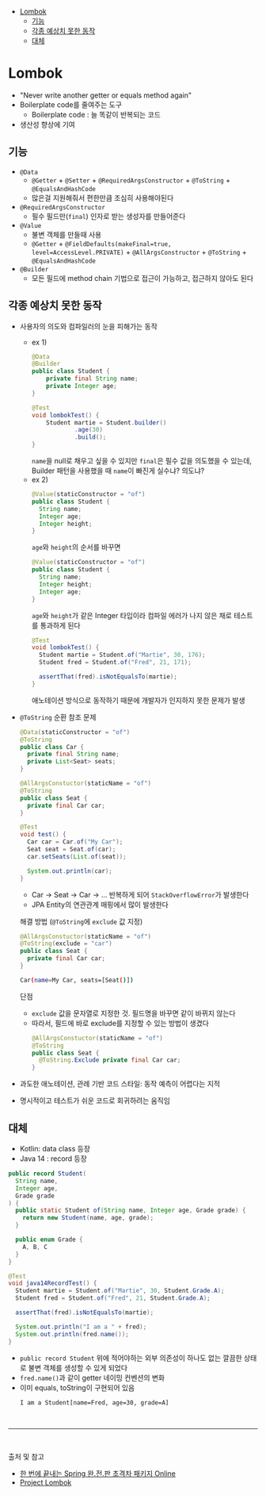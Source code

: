 - [Lombok](#lombok)
  - [기능](#기능)
  - [각종 예상치 못한 동작](#각종-예상치-못한-동작)
  - [대체](#대체)

# Lombok

- "Never write another getter or equals method again"
- Boilerplate code를 줄여주는 도구
  - Boilerplate code : 늘 똑같이 반복되는 코드
- 생산성 향상에 기여

## 기능
- `@Data`
  - `@Getter` + `@Setter` + `@RequiredArgsConstructor` + `@ToString` + `@EqualsAndHashCode`
  - 많은걸 지원해줘서 편한만큼 조심히 사용해야된다
- `@RequiredArgsConstructor`
  - 필수 필드만(`final`) 인자로 받는 생성자를 만들어준다
- `@Value`
  - 불변 객체를 만들때 사용
  - `@Getter` + `@FieldDefaults(makeFinal=true, level=AccessLevel.PRIVATE)` + `@AllArgsConstructor` + `@ToString` + `@EqualsAndHashCode`
- `@Builder`
  - 모든 필드에 method chain 기법으로 접근이 가능하고, 접근하지 않아도 된다

## 각종 예상치 못한 동작
- 사용자의 의도와 컴파일러의 눈을 피해가는 동작
  - ex 1)
      ```java
      @Data
      @Builder
      public class Student {
          private final String name;
          private Integer age;
      }
      ```
      ```java
      @Test
      void lombokTest() {
          Student martie = Student.builder()
                  .age(30)
                  .build();
      }
      ```
      `name`을 null로 채우고 싶을 수 있지만 `final`은 필수 값을 의도했을 수 있는데, Builder 패턴을 사용했을 때 `name`이 빠진게 실수냐? 의도냐?
  - ex 2)
      ```java
      @Value(staticConstructor = "of")
      public class Student {
        String name;
        Integer age;
        Integer height;
      }
      ```
      `age`와 `height`의 순서를 바꾸면
      ```java
      @Value(staticConstructor = "of")
      public class Student {
        String name;
        Integer height;
        Integer age;
      }
      ```
      `age`와 `height`가 같은 Integer 타입이라 컴파일 에러가 나지 않은 채로 테스트를 통과하게 된다
      ```java
      @Test
      void lombokTest() {
        Student martie = Student.of("Martie", 30, 176);
        Student fred = Student.of("Fred", 21, 171);

        assertThat(fred).isNotEqualsTo(martie);
      }
      ```
      애노테이션 방식으로 동작하기 때문에 개발자가 인지하지 못한 문제가 발생
- `@ToString` 순환 참조 문제
  ```java
  @Data(staticConstructor = "of")
  @ToString
  public class Car {
    private final String name;
    private List<Seat> seats;
  }
  ```
  ```java
  @AllArgsConstuctor(staticName = "of")
  @ToString
  public class Seat {
    private final Car car;
  }
  ```
  ```java
  @Test
  void test() {
    Car car = Car.of("My Car");
    Seat seat = Seat.of(car);
    car.setSeats(List.of(seat));

    System.out.println(car);
  }
  ```
  - Car → Seat → Car → ... 반복하게 되어 `StackOverflowError`가 발생한다
  - JPA Entity의 연관관계 매핑에서 많이 발생한다

  해결 방법 (`@ToString`에 `exclude` 값 지정)
  ```java
  @AllArgsConstuctor(staticName = "of")
  @ToString(exclude = "car")
  public class Seat {
    private final Car car;
  }
  ```
  ```bash
  Car(name=My Car, seats=[Seat()])
  ```
  단점
  - `exclude` 값을 문자열로 지정한 것. 필드명을 바꾸면 같이 바뀌지 않는다
  - 따라서, 필드에 바로 exclude를 지정할 수 있는 방법이 생겼다
    ```java
    @AllArgsConstuctor(staticName = "of")
    @ToString
    public class Seat {
      @ToString.Exclude private final Car car;
    }
    ```
- 과도한 애노테이션, 관례 기반 코드 스타일: 동작 예측이 어렵다는 지적
- 명시적이고 테스트가 쉬운 코드로 회귀하려는 움직임

## 대체
- Kotlin: data class 등장
- Java 14 : record 등장
```java
public record Student(
  String name,
  Integer age,
  Grade grade
) {
  public static Student of(String name, Integer age, Grade grade) {
    return new Student(name, age, grade);
  }

  public enum Grade {
    A, B, C
  }
}
```
```java
@Test
void java14RecordTest() {
  Student martie = Student.of("Martie", 30, Student.Grade.A);
  Student fred = Student.of("Fred", 21, Student.Grade.A);

  assertThat(fred).isNotEqualsTo(martie);

  System.out.println("I am a " + fred);
  System.out.println(fred.name());
}
```
- `public record Student` 위에 적어야하는 외부 의존성이 하나도 없는 깔끔한 상태로 불변 객체를 생성할 수 있게 되었다
- `fred.name()`과 같이 getter 네이밍 컨벤션의 변화
- 이미 equals, toString이 구현되어 있음
  ```bash
  I am a Student[name=Fred, age=30, grade=A]
  ```


<br/>

---

<br/>

출처 및 참고
- [한 번에 끝내는 Spring 완.전.판 초격차 패키지 Online](https://fastcampus.co.kr/dev_online_spring)
- [Project Lombok](https://projectlombok.org/)